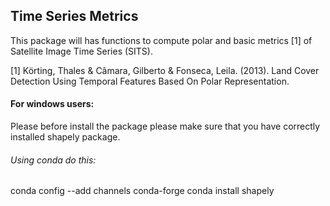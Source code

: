 ## Time Series Metrics
This package will has functions to compute polar and basic metrics [1] of Satellite Image Time Series (SITS).

[1] Körting, Thales & Câmara, Gilberto & Fonseca, Leila. (2013). Land Cover Detection Using Temporal Features Based On Polar Representation. 

#### For windows users:
  Please before install the package please make sure that you have correctly installed shapely package.
  
###### Using conda do this:
  conda config --add channels conda-forge
  conda install shapely
